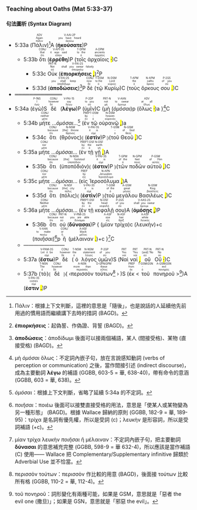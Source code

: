 ### Teaching about Oaths (Mat 5:33-37)


#### 句法圖析 (Syntax Diagram)

- 5:33a (<RUBY><ruby><ruby>Πάλιν<rt>πάλιν</rt></ruby><rt>Again</rt></ruby><rt>ADV</rt></RUBY>)[^1]A (<RUBY><ruby><ruby><strong><strong>ἠκούσατε</strong></strong><rt>ἀκούω</rt></ruby><rt>you have heard</rt></ruby><rt>V-AAI-2P</rt></RUBY>)P
	- 5:33b <RUBY><ruby><ruby>ὅτι<rt>ὅτι</rt></ruby><rt>that</rt></ruby><rt>CONJ</rt></RUBY> (<RUBY><ruby><ruby><strong><strong>ἐρρέθη</strong></strong><rt>εἶπον</rt></ruby><rt>it was said</rt></ruby><rt>V-API-3S</rt></RUBY>)P (<RUBY><ruby><ruby>τοῖς<rt>ὁ</rt></ruby><rt>to the</rt></ruby><rt>T-DPM</rt></RUBY> <RUBY><ruby><ruby>ἀρχαίοις <mark class="pm">·</mark><rt>ἀρχαῖος</rt></ruby><rt>ancients</rt></ruby><rt>A-DPM</rt></RUBY>)C 
		- 5:33c <RUBY><ruby><ruby>Οὐκ<rt>οὐ</rt></ruby><rt>Not</rt></ruby><rt>PRT-N</rt></RUBY> (<RUBY><ruby><ruby><strong>ἐπιορκήσεις <mark class="pm">,</mark></strong><rt>ἐπιορκέω</rt></ruby><rt>shall you swear falsely</rt></ruby><rt>V-FAI-2S</rt></RUBY>)[^2]P 
		- 5:33d (<RUBY><ruby><ruby><strong><strong>ἀποδώσεις</strong></strong><rt>ἀποδίδωμι</rt></ruby><rt>you shall keep</rt></ruby><rt>V-FAI-2S</rt></RUBY>)[^3]P <RUBY><ruby><ruby>δὲ<rt>δέ</rt></ruby><rt>now</rt></ruby><rt>CONJ</rt></RUBY> (<RUBY><ruby><ruby>τῷ<rt>ὁ</rt></ruby><rt>to the</rt></ruby><rt>T-DSM</rt></RUBY> <RUBY><ruby><ruby>Κυρίῳ<rt>κύριος</rt></ruby><rt>Lord</rt></ruby><rt>N-DSM</rt></RUBY>)C (<RUBY><ruby><ruby>τοὺς<rt>ὁ</rt></ruby><rt>the</rt></ruby><rt>T-APM</rt></RUBY> <RUBY><ruby><ruby>ὅρκους<rt>ὅρκος</rt></ruby><rt>oaths</rt></ruby><rt>N-APM</rt></RUBY> <RUBY><ruby><ruby>σου <mark class="pm">.</mark><rt>σύ</rt></ruby><rt>of you</rt></ruby><rt>P-2GS</rt></RUBY>)C 
- ═════════════
- 5:34a (<RUBY><ruby><ruby>ἐγὼ<rt>ἐγώ</rt></ruby><rt>I</rt></ruby><rt>P-1NS</rt></RUBY>)S <RUBY><ruby><ruby>δὲ<rt>δέ</rt></ruby><rt>however</rt></ruby><rt>CONJ</rt></RUBY> (<RUBY><ruby><ruby><strong><strong>λέγω</strong></strong><rt>λέγω</rt></ruby><rt>say</rt></ruby><rt>V-PAI-1S</rt></RUBY>)P (<RUBY><ruby><ruby>ὑμῖν<rt>σύ</rt></ruby><rt>to you</rt></ruby><rt>P-2DP</rt></RUBY>)C {<RUBY><ruby><ruby>μὴ<rt>μή</rt></ruby><rt>not</rt></ruby><rt>PRT-N</rt></RUBY> (<RUBY><ruby><ruby><em>ὀμόσαι</em><rt>ὄμνυμι</rt></ruby><rt>to swear</rt></ruby><rt>V-AAN</rt></RUBY>)p (<RUBY><ruby><ruby>ὅλως <mark class="pm">·</mark><rt>ὅλως</rt></ruby><rt>at all</rt></ruby><rt>ADV</rt></RUBY>)a }[^4]C
	- 5:34b <RUBY><ruby><ruby>μήτε<rt>μήτε</rt></ruby><rt>neither</rt></ruby><rt>CONJ</rt></RUBY> ...<em>ὀμόσαι</em>...[^5] (<RUBY><ruby><ruby>ἐν<rt>ἐν</rt></ruby><rt>by</rt></ruby><rt>PREP</rt></RUBY> <RUBY><ruby><ruby>τῷ<rt>ὁ</rt></ruby><rt>-</rt></ruby><rt>T-DSM</rt></RUBY> <RUBY><ruby><ruby>οὐρανῷ <mark class="pm">,</mark><rt>οὐρανός</rt></ruby><rt>heaven</rt></ruby><rt>N-DSM</rt></RUBY>)a
		- 5:34c <RUBY><ruby><ruby>ὅτι<rt>ὅτι</rt></ruby><rt>because</rt></ruby><rt>CONJ</rt></RUBY> (<RUBY><ruby><ruby>θρόνος<rt>θρόνος</rt></ruby><rt>[the] throne</rt></ruby><rt>N-NSM</rt></RUBY>)⦇ (<RUBY><ruby><ruby><strong><strong>ἐστὶν</strong></strong><rt>εἰμί</rt></ruby><rt>it is</rt></ruby><rt>V-PAI-3S</rt></RUBY>)P ⦈(<RUBY><ruby><ruby>τοῦ<rt>ὁ</rt></ruby><rt>-</rt></ruby><rt>T-GSM</rt></RUBY> <RUBY><ruby><ruby>Θεοῦ <mark class="pm">,</mark><rt>θεός</rt></ruby><rt>of God</rt></ruby><rt>N-GSM</rt></RUBY>)C 
	- 5:35a <RUBY><ruby><ruby>μήτε<rt>μήτε</rt></ruby><rt>nor</rt></ruby><rt>CONJ</rt></RUBY> ...<em>ὀμόσαι</em>... (<RUBY><ruby><ruby>ἐν<rt>ἐν</rt></ruby><rt>by</rt></ruby><rt>PREP</rt></RUBY> <RUBY><ruby><ruby>τῇ<rt>ὁ</rt></ruby><rt>the</rt></ruby><rt>T-DSF</rt></RUBY> <RUBY><ruby><ruby>γῇ <mark class="pm">,</mark><rt>γῆ</rt></ruby><rt>earth</rt></ruby><rt>N-DSF</rt></RUBY>)A
		- 5:35b <RUBY><ruby><ruby>ὅτι<rt>ὅτι</rt></ruby><rt>because</rt></ruby><rt>CONJ</rt></RUBY> (<RUBY><ruby><ruby>ὑποπόδιόν<rt>ὑποπόδιον</rt></ruby><rt>[the] footstool</rt></ruby><rt>N-NSN</rt></RUBY>)⦇ (<RUBY><ruby><ruby><strong><strong>ἐστιν</strong></strong><rt>εἰμί</rt></ruby><rt>it is</rt></ruby><rt>V-PAI-3S</rt></RUBY>)P ⦈(<RUBY><ruby><ruby>τῶν<rt>ὁ</rt></ruby><rt>of the</rt></ruby><rt>T-GPM</rt></RUBY> <RUBY><ruby><ruby>ποδῶν<rt>πούς</rt></ruby><rt>feet</rt></ruby><rt>N-GPM</rt></RUBY> <RUBY><ruby><ruby>αὐτοῦ <mark class="pm">,</mark><rt>αὐτός</rt></ruby><rt>of Him</rt></ruby><rt>P-GSM</rt></RUBY>)C
	- 5:35c <RUBY><ruby><ruby>μήτε<rt>μήτε</rt></ruby><rt>nor</rt></ruby><rt>CONJ</rt></RUBY> ...<em>ὀμόσαι</em>... (<RUBY><ruby><ruby>εἰς<rt>εἰς</rt></ruby><rt>by</rt></ruby><rt>PREP</rt></RUBY> <RUBY><ruby><ruby>Ἱεροσόλυμα <mark class="pm">,</mark><rt>Ἱεροσόλυμα</rt></ruby><rt>Jerusalem</rt></ruby><rt>N-APN</rt></RUBY>)A
		- 5:35d <RUBY><ruby><ruby>ὅτι<rt>ὅτι</rt></ruby><rt>because</rt></ruby><rt>CONJ</rt></RUBY> (<RUBY><ruby><ruby>πόλις<rt>πόλις</rt></ruby><rt>[the] city</rt></ruby><rt>N-NSF</rt></RUBY>)⦇ (<RUBY><ruby><ruby><strong><strong>ἐστὶν</strong></strong><rt>εἰμί</rt></ruby><rt>it is</rt></ruby><rt>V-PAI-3S</rt></RUBY>)P ⦈(<RUBY><ruby><ruby>τοῦ<rt>ὁ</rt></ruby><rt>of the</rt></ruby><rt>T-GSM</rt></RUBY> <RUBY><ruby><ruby>μεγάλου<rt>μέγας</rt></ruby><rt>great</rt></ruby><rt>A-GSM</rt></RUBY> <RUBY><ruby><ruby>Βασιλέως <mark class="pm">,</mark><rt>βασιλεύς</rt></ruby><rt>King</rt></ruby><rt>N-GSM</rt></RUBY>)C 
	- 5:36a <RUBY><ruby><ruby>μήτε<rt>μήτε</rt></ruby><rt>Neither</rt></ruby><rt>CONJ</rt></RUBY> ...<em>ὀμόσαι</em>... (<RUBY><ruby><ruby>ἐν<rt>ἐν</rt></ruby><rt>by</rt></ruby><rt>PREP</rt></RUBY> <RUBY><ruby><ruby>τῇ<rt>ὁ</rt></ruby><rt>the</rt></ruby><rt>T-DSF</rt></RUBY> <RUBY><ruby><ruby>κεφαλῇ<rt>κεφαλή</rt></ruby><rt>head</rt></ruby><rt>N-DSF</rt></RUBY> <RUBY><ruby><ruby>σου<rt>σύ</rt></ruby><rt>of you</rt></ruby><rt>P-2GS</rt></RUBY>)A (<RUBY><ruby><ruby><strong>ὀμόσῃς <mark class="pm">,</mark></strong><rt>ὄμνυμι</rt></ruby><rt>shall you swear</rt></ruby><rt>V-AAS-2S</rt></RUBY>)P
		- 5:36b <RUBY><ruby><ruby>ὅτι<rt>ὅτι</rt></ruby><rt>because</rt></ruby><rt>CONJ</rt></RUBY> <RUBY><ruby><ruby>οὐ<rt>οὐ</rt></ruby><rt>not</rt></ruby><rt>PRT-N</rt></RUBY> (<RUBY><ruby><ruby><strong><strong>δύνασαι</strong></strong><rt>δύναμαι</rt></ruby><rt>you are able</rt></ruby><rt>V-PMI-2S</rt></RUBY>)P { (<RUBY><ruby><ruby>μίαν<rt>εἷς</rt></ruby><rt>one</rt></ruby><rt>A-ASF</rt></RUBY> <RUBY><ruby><ruby>τρίχα<rt>θρίξ</rt></ruby><rt>hair</rt></ruby><rt>N-ASF</rt></RUBY>)c (<RUBY><ruby><ruby>λευκὴν<rt>λευκός</rt></ruby><rt>white</rt></ruby><rt>A-ASF</rt></RUBY>)+c (<RUBY><ruby><ruby><em>ποιῆσαι</em><rt>ποιέω</rt></ruby><rt>to make</rt></ruby><rt>V-AAN</rt></RUBY>)[^6]p <RUBY><ruby><ruby>ἢ<rt>ἤ</rt></ruby><rt>or</rt></ruby><rt>CONJ</rt></RUBY> (<RUBY><ruby><ruby>μέλαιναν <mark class="pm">.</mark><rt>μέλας</rt></ruby><rt>black</rt></ruby><rt>A-ASF</rt></RUBY>)+c }[^7]C 
	- ————————
	- 5:37a (<RUBY><ruby><ruby><strong><strong>ἔστω</strong></strong><rt>εἰμί</rt></ruby><rt>Let it be</rt></ruby><rt>V-PAM-3S</rt></RUBY>)P <RUBY><ruby><ruby>δὲ<rt>δέ</rt></ruby><rt>however</rt></ruby><rt>CONJ</rt></RUBY> (<RUBY><ruby><ruby>ὁ<rt>ὁ</rt></ruby><rt>the</rt></ruby><rt>T-NSM</rt></RUBY> <RUBY><ruby><ruby>λόγος<rt>λόγος</rt></ruby><rt>statement</rt></ruby><rt>N-NSM</rt></RUBY> <RUBY><ruby><ruby>ὑμῶν<rt>σύ</rt></ruby><rt>of you</rt></ruby><rt>P-2GP</rt></RUBY>)S (<RUBY><ruby><ruby>Ναὶ<rt>ναί</rt></ruby><rt>Yes</rt></ruby><rt>PRT</rt></RUBY> <RUBY><ruby><ruby>ναί <mark class="pm">,</mark><rt>ναί</rt></ruby><rt>‘Yes</rt></ruby><rt>PRT</rt></RUBY> <RUBY><ruby><ruby>οὒ<rt>οὐ</rt></ruby><rt>[and] ‘No</rt></ruby><rt>PRT-N</rt></RUBY> <RUBY><ruby><ruby>Οὔ <mark class="pm">·</mark><rt>οὐ</rt></ruby><rt>No</rt></ruby><rt>PRT-N</rt></RUBY>)C 
	- 5:37b (<RUBY><ruby><ruby>τὸ<rt>ὁ</rt></ruby><rt>The</rt></ruby><rt>T-NSN</rt></RUBY>)⦇ <RUBY><ruby><ruby>δὲ<rt>δέ</rt></ruby><rt>however</rt></ruby><rt>CONJ</rt></RUBY> ⦈( ‹<RUBY><ruby><ruby>περισσὸν<rt>περισσός</rt></ruby><rt>more than</rt></ruby><rt>A-NSN</rt></RUBY> <RUBY><ruby><ruby>τούτων<rt>οὗτος</rt></ruby><rt>these</rt></ruby><rt>D-GPN⁞GPM</rt></RUBY>[^8] › )S (<RUBY><ruby><ruby>ἐκ<rt>ἐκ</rt></ruby><rt>from</rt></ruby><rt>PREP</rt></RUBY> <<RUBY><ruby><ruby>τοῦ<rt>ὁ</rt></ruby><rt>-</rt></ruby><rt>T-GSM⁞GSN</rt></RUBY> <RUBY><ruby><ruby>πονηροῦ<rt>πονηρός</rt></ruby><rt>evil</rt></ruby><rt>A-GSM⁞GSN</rt></RUBY> >[^9])A (<RUBY><ruby><ruby><strong>ἐστιν <mark class="pm">.</mark></strong><rt>εἰμί</rt></ruby><rt>comes</rt></ruby><rt>V-PAI-3S</rt></RUBY>)P



[^1]: Πάλιν：根據上下文判斷，這裡的意思是「隨後」，也是說話的人延續他先前用過的慣用語而繼續講下去時的措詞 (BAGD)。
[^2]: **ἐπιορκήσεις**：起偽誓、作偽證、背誓 (BAGD)。
[^3]: **ἀποδώσεις**：ἀποδίδωμι 後面可以接兩個補語，某人 (間接受格)、某物 (直接受格) (BAGD)。
[^4]: μὴ _ὀμόσαι_ ὅλως：不定詞內嵌子句，放在言說感知動詞 (verbs of perception or communication) 之後，當作間接引述 (indirect discourse)，成為主要動詞 **λέγω** 的補語 (GGBB, 603-5 = 華, 638-40)，帶有命令的意涵 (GGBB, 603 = 華, 638)。
[^5]: <em>ὀμόσαι</em>：根據上下文判斷，省略了延續 5:34a 的不定詞。
[^6]: _ποιῆσαι_：ποιέω 後面可以接雙直接受格的用法，意思是「使某人或某物變為另一種形態」 (BAGD)。根據 Wallace 歸納的原則 (GGBB, 182-9 = 華, 189-95)：τρίχα 是名詞有優先權，所以是受詞 (c)；λευκὴν 是形容詞，所以是受詞補語 (+c)。
[^7]: μίαν τρίχα λευκὴν _ποιῆσαι_ ἢ μέλαιναν：不定詞內嵌子句，把主要動詞 **δύνασαι** 的意思補充完整 (GGBB, 598-9 = 華 632-4)，所以應該是當作補語 (C) 使用—— Wallace 把 Complementary/Supplementary infinitive 歸類於 Adverbial Use 並不恰當。
[^8]:περισσὸν τούτων：περισσὸν 作比較的用意 (BAGD)，後面接 τούτων 比較所有格 (GGBB, 110-2 = 華, 112-4)。
[^9]: τοῦ πονηροῦ：詞形變化有兩種可能，如果是 GSM，意思就是「惡者 the evil one (撒旦)」；如果是 GSN，意思就是「邪惡 the evil」。
